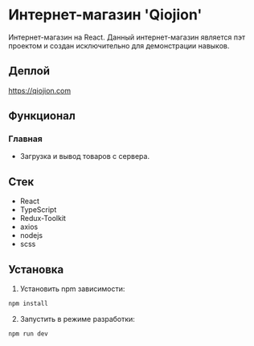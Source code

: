 # Интернет-магазин 'Qiojion'

Интернет-магазин на React. Данный интернет-магазин является пэт проектом и создан исключительно для демонстрации навыков.

## Деплой

https://qiojion.com

## Функционал

### Главная

- Загрузка и вывод товаров с сервера.

## Стек

* React
* TypeScript
* Redux-Toolkit
* axios
* nodejs
* scss

## Установка

1. Установить npm зависимости:

```sh
npm install
```

2. Запустить в режиме разработки:

```sh
npm run dev
```